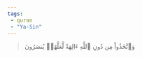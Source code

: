 ```yaml
---
tags: 
 - quran 
 - "Ya-Sin"
---
```


> وَٱتَّخَذُواْ مِن دُونِ ٱللَّهِ ءَالِهَةٗ لَّعَلَّهُمۡ يُنصَرُونَ
